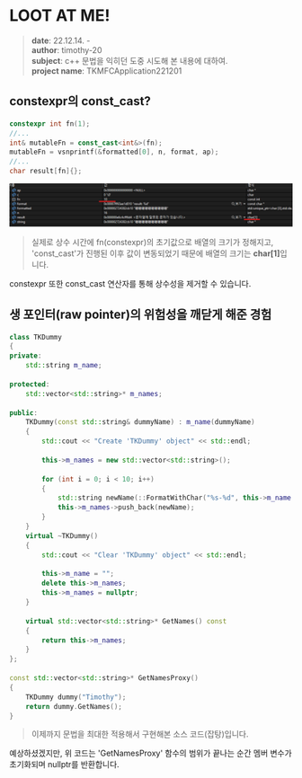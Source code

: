 # LOOT AT ME!

> **date**: 22.12.14. - <br>
> **author**: timothy-20 <br>
> **subject**: c++ 문법을 익히던 도중 시도해 본 내용에 대하여.<br>
> **project name**: TKMFCApplication221201

constexpr의 const_cast?
---
```c++
constexpr int fn(1);
//...
int& mutableFn = const_cast<int&>(fn);
mutableFn = vsnprintf(&formatted[0], n, format, ap);
//...
char result[fn]{};
```
<img src="public/result-screenshot/22_12_14_/screenshot-221214-01.png"><br>
> 실제로 상수 시간에 fn(constexpr)의 초기값으로 배열의 크기가 정해지고, 'const_cast'가 진행된 이후 값이 변동되었기 때문에 배열의 크기는 <b>char[1]</b>입니다.

constexpr 또한 const_cast 연산자를 통해 상수성을 제거할 수 있습니다.

생 포인터(raw pointer)의 위험성을 깨닫게 해준 경험
---
```c++
class TKDummy
{
private:
	std::string m_name;

protected:
	std::vector<std::string>* m_names;

public:
	TKDummy(const std::string& dummyName) : m_name(dummyName)
	{
		std::cout << "Create 'TKDummy' object" << std::endl;

		this->m_names = new std::vector<std::string>();

		for (int i = 0; i < 10; i++)
		{
			std::string newName(::FormatWithChar("%s-%d", this->m_name.c_str(), i));
			this->m_names->push_back(newName);
		}
	}
	virtual ~TKDummy()
	{
		std::cout << "Clear 'TKDummy' object" << std::endl;

		this->m_name = "";
		delete this->m_names;
		this->m_names = nullptr;
	}

	virtual std::vector<std::string>* GetNames() const 
	{
		return this->m_names;
	}
};

const std::vector<std::string>* GetNamesProxy()
{
	TKDummy dummy("Timothy");
	return dummy.GetNames();
}
```
> 이제까지 문법을 최대한 적용해서 구현해본 소스 코드(잡탕)입니다.

예상하셨겠지만, 위 코드는 'GetNamesProxy' 함수의 범위가 끝나는 순간 멤버 변수가 초기화되며 nullptr를 반환합니다.